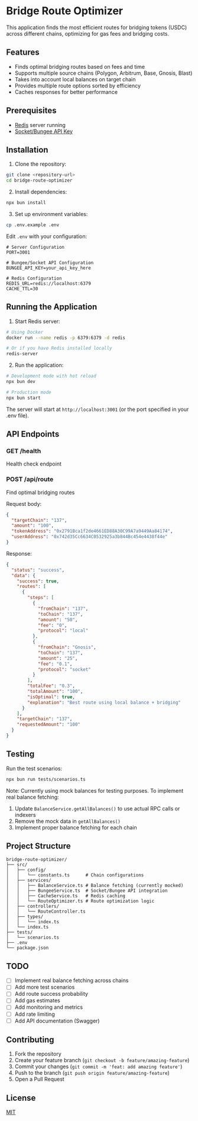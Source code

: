 # Bridge Route Optimizer

This application finds the most efficient routes for bridging tokens (USDC) across different chains, optimizing for gas fees and bridging costs.

## Features

- Finds optimal bridging routes based on fees and time
- Supports multiple source chains (Polygon, Arbitrum, Base, Gnosis, Blast)
- Takes into account local balances on target chain
- Provides multiple route options sorted by efficiency
- Caches responses for better performance

## Prerequisites

- [Redis](https://redis.io/) server running
- [Socket/Bungee API Key](https://docs.socket.tech/)

## Installation

1. Clone the repository:
```bash
git clone <repository-url>
cd bridge-route-optimizer
```

2. Install dependencies:
```bash
npx bun install
```

3. Set up environment variables:
```bash
cp .env.example .env
```

Edit `.env` with your configuration:
```env
# Server Configuration
PORT=3001

# Bungee/Socket API Configuration
BUNGEE_API_KEY=your_api_key_here

# Redis Configuration
REDIS_URL=redis://localhost:6379
CACHE_TTL=30
```

## Running the Application

1. Start Redis server:
```bash
# Using Docker
docker run --name redis -p 6379:6379 -d redis

# Or if you have Redis installed locally
redis-server
```

2. Run the application:
```bash
# Development mode with hot reload
npx bun dev

# Production mode
npx bun start
```

The server will start at `http://localhost:3001` (or the port specified in your .env file).

## API Endpoints

### GET /health
Health check endpoint

### POST /api/route
Find optimal bridging routes

Request body:
```json
{
  "targetChain": "137",
  "amount": "100",
  "tokenAddress": "0x2791Bca1f2de4661ED88A30C99A7a9449Aa84174",
  "userAddress": "0x742d35Cc6634C0532925a3b844Bc454e4438f44e"
}
```

Response:
```json
{
  "status": "success",
  "data": {
    "success": true,
    "routes": [
      {
        "steps": [
          {
            "fromChain": "137",
            "toChain": "137",
            "amount": "50",
            "fee": "0",
            "protocol": "local"
          },
          {
            "fromChain": "Gnosis",
            "toChain": "137",
            "amount": "25",
            "fee": "0.1",
            "protocol": "socket"
          }
        ],
        "totalFee": "0.3",
        "totalAmount": "100",
        "isOptimal": true,
        "explanation": "Best route using local balance + bridging"
      }
    ],
    "targetChain": "137",
    "requestedAmount": "100"
  }
}
```

## Testing

Run the test scenarios:
```bash
npx bun run tests/scenarios.ts
```

Note: Currently using mock balances for testing purposes. To implement real balance fetching:
1. Update `BalanceService.getAllBalances()` to use actual RPC calls or indexers
2. Remove the mock data in `getAllBalances()`
3. Implement proper balance fetching for each chain

## Project Structure

```
bridge-route-optimizer/
├── src/
│   ├── config/
│   │   └── constants.ts      # Chain configurations
│   ├── services/
│   │   ├── BalanceService.ts # Balance fetching (currently mocked)
│   │   ├── BungeeService.ts  # Socket/Bungee API integration
│   │   ├── CacheService.ts   # Redis caching
│   │   └── RouteOptimizer.ts # Route optimization logic
│   ├── controllers/
│   │   └── RouteController.ts
│   ├── types/
│   │   └── index.ts
│   └── index.ts
├── tests/
│   └── scenarios.ts
├── .env
└── package.json
```

## TODO

- [ ] Implement real balance fetching across chains
- [ ] Add more test scenarios
- [ ] Add route success probability
- [ ] Add gas estimates
- [ ] Add monitoring and metrics
- [ ] Add rate limiting
- [ ] Add API documentation (Swagger)

## Contributing

1. Fork the repository
2. Create your feature branch (`git checkout -b feature/amazing-feature`)
3. Commit your changes (`git commit -m 'feat: add amazing feature'`)
4. Push to the branch (`git push origin feature/amazing-feature`)
5. Open a Pull Request

## License

[MIT](LICENSE)
